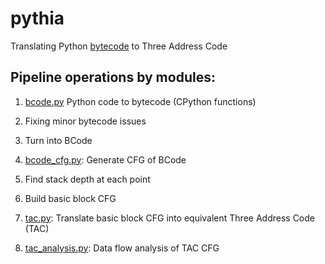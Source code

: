# pythia

Translating Python [bytecode](https://docs.python.org/3.5/library/dis.html#python-bytecode-instructions) to Three Address Code

## Pipeline operations by modules:

1. [bcode.py](bcode.py) Python code to bytecode (CPython functions)

  1. Fixing minor bytecode issues
  2. Turn into BCode
  
2. [bcode_cfg.py](bcode_cfg.py): Generate CFG of BCode

  1. Find stack depth at each point
  2. Build basic block CFG
  
3. [tac.py](tac.py): Translate basic block CFG into equivalent Three Address Code (TAC)
4. [tac_analysis.py](tac_analysis.py): Data flow analysis of TAC CFG
